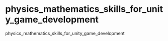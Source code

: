 # physics_mathematics_skills_for_unity_game_development
physics_mathematics_skills_for_unity_game_development
